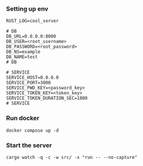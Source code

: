 ### Setting up env
```env
RUST_LOG=cool_server

# DB
DB_URL=0.0.0.0:8000
DB_USER=<root_username>
DB_PASSWORD=<root_password>
DB_NS=example
DB_NAME=test
# DB

# SERVICE
SERVICE_HOST=0.0.0.0
SERVICE_PORT=3000
SERVICE_PWD_KEY=<password_key>
SERVICE_TOKEN_KEY=<token_key>
SERVICE_TOKEN_DURATION_SEC=1800
# SERVICE
```

### Run docker
`docker compose up -d`

### Start the server
`cargo watch -q -c -w src/ -x "run -- --no-capture"`
